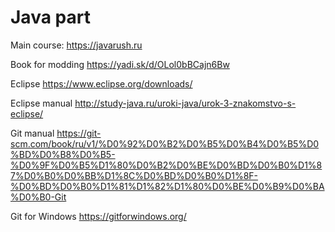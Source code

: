 # Java part

Main course: 
https://javarush.ru

Book for modding
https://yadi.sk/d/OLol0bBCajn6Bw

Eclipse
https://www.eclipse.org/downloads/

Eclipse manual
http://study-java.ru/uroki-java/urok-3-znakomstvo-s-eclipse/

Git manual
https://git-scm.com/book/ru/v1/%D0%92%D0%B2%D0%B5%D0%B4%D0%B5%D0%BD%D0%B8%D0%B5-%D0%9F%D0%B5%D1%80%D0%B2%D0%BE%D0%BD%D0%B0%D1%87%D0%B0%D0%BB%D1%8C%D0%BD%D0%B0%D1%8F-%D0%BD%D0%B0%D1%81%D1%82%D1%80%D0%BE%D0%B9%D0%BA%D0%B0-Git

Git for Windows
https://gitforwindows.org/
